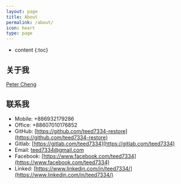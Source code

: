 ```yaml
---
layout: page
title: About
permalink: /about/
icon: heart
type: page
---
```


* content
{:toc}

## 关于我

<div class="LI-profile-badge"  data-version="v1" data-size="large" data-locale="en_US" data-type="horizontal" data-theme="dark" data-vanity="teed7334"><a class="LI-simple-link" href='https://tw.linkedin.com/in/teed7334?trk=profile-badge'>Peter Cheng</a></div>
<script type="text/javascript" src="https://platform.linkedin.com/badges/js/profile.js" async defer></script>

## 联系我

* Mobile: +886932179286
* Office: +88607010176852
* GitHub: [https://github.com/teed7334-restore](https://github.com/teed7334-restore)
* Gitlab: [https://gitlab.com/teed7334](https://gitlab.com/teed7334)
* Email: [teed7334@gmail.com](mailto:teed7334@gmail.com)
* Facebook: [https://www.facebook.com/teed7334](https://www.facebook.com/teed7334)
* Linked: [https://www.linkedin.com/in/teed7334/](https://www.linkedin.com/in/teed7334/)